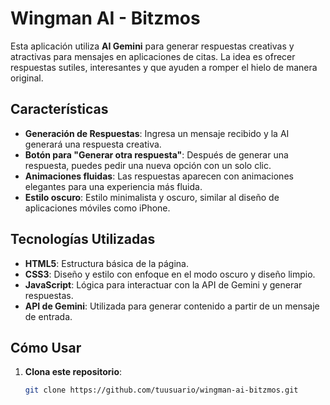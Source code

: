 # Wingman AI - Bitzmos

Esta aplicación utiliza **AI Gemini** para generar respuestas creativas y atractivas para mensajes en aplicaciones de citas. La idea es ofrecer respuestas sutiles, interesantes y que ayuden a romper el hielo de manera original.

## Características

- **Generación de Respuestas**: Ingresa un mensaje recibido y la AI generará una respuesta creativa.
- **Botón para "Generar otra respuesta"**: Después de generar una respuesta, puedes pedir una nueva opción con un solo clic.
- **Animaciones fluidas**: Las respuestas aparecen con animaciones elegantes para una experiencia más fluida.
- **Estilo oscuro**: Estilo minimalista y oscuro, similar al diseño de aplicaciones móviles como iPhone.

## Tecnologías Utilizadas

- **HTML5**: Estructura básica de la página.
- **CSS3**: Diseño y estilo con enfoque en el modo oscuro y diseño limpio.
- **JavaScript**: Lógica para interactuar con la API de Gemini y generar respuestas.
- **API de Gemini**: Utilizada para generar contenido a partir de un mensaje de entrada.

## Cómo Usar

1. **Clona este repositorio**:

   ```bash
   git clone https://github.com/tuusuario/wingman-ai-bitzmos.git
